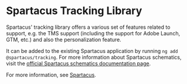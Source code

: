 # Spartacus Tracking Library

Spartacus' tracking library offers a various set of features related to support, e.g. the TMS support (including the support for Adobe Launch, GTM, etc.) and also the personalization feature.

It can be added to the existing Spartacus application by running `ng add @spartacus/tracking`. For more information about Spartacus schematics, visit the [official Spartacus schematics documentation page](https://sap.github.io/spartacus-docs/schematics/).

For more information, see [Spartacus](https://github.com/SAP/spartacus).
